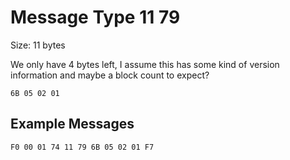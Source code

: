 # Message Type 11 79

Size: 11 bytes

We only have 4 bytes left, I assume this has some kind of version information and maybe a block count to expect?

`6B 05 02 01`


## Example Messages

```
F0 00 01 74 11 79 6B 05 02 01 F7
```

